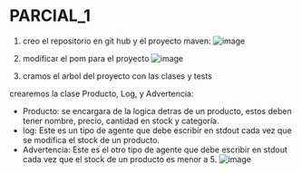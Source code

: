 # PARCIAL_1

1. creo el repositorio en git hub y el proyecto maven:
![image](https://github.com/user-attachments/assets/d660c3dd-4d63-456d-b001-3656c0d952be)

2. modificar el pom para el proyecto
![image](https://github.com/user-attachments/assets/3b031735-bc50-4c52-b762-ea3773be6cd1)

3. cramos el arbol del proyecto con las clases y tests

crearemos la clase Producto, Log, y Advertencia: 
- Producto: se encargara de la logica detras de un producto, estos deben tener nombre, precio, cantidad en stock y categoría.
- log: Este es un tipo de agente que debe escribir en stdout cada vez que se modifica el stock de un producto.
- Advertencia: Este es el otro tipo de agente que debe escribir en stdout cada vez que el stock de un producto es menor a 5. 
![image](https://github.com/user-attachments/assets/657ea5a7-fb15-4e6d-ab1d-dabe60ed947f)

